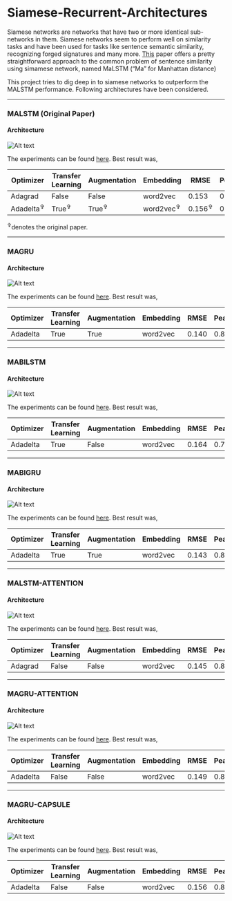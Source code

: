 # Siamese-Recurrent-Architectures
Siamese networks are networks that have two or more identical sub-networks in them. Siamese networks seem to perform well on similarity tasks and have been used for tasks like sentence semantic similarity, recognizing forged signatures and many more.
[This](http://www.mit.edu/~jonasm/info/MuellerThyagarajan_AAAI16.pdf) paper offers a pretty straightforward approach to the common problem of sentence similarity using simamese network, named MaLSTM (“Ma” for Manhattan distance)

This project tries to dig deep in to siamese networks to outperform the MALSTM performance. Following architectures have been considered.


----------------------------------------------------------------------------------------------------
### MALSTM (Original Paper)
#### Architecture
![Alt text](nn/images/MALSTM.jpg)

The experiments can be found [here](MALSTM.ipynb).
Best result was,

| Optimizer | Transfer Learning| Augmentation|Embedding|RMSE|Pearson|Spearman| 
| ----------|------------------| ------------|---------|----|-------|--------|
| Adagrad  | False | False |word2vec|0.153|0.809|0.741|
| Adadelta<sup>✞</sup> | True<sup>✞</sup> | True<sup>✞</sup>| word2vec<sup>✞</sup>| 0.156<sup>✞</sup> |0.802<sup>✞</sup>|0.733<sup>✞</sup>


<sup>✞</sup>denotes the original paper.

-----------------------------------------------------------------------------------------------------
### MAGRU
#### Architecture
![Alt text](nn/images/MAGRU.jpg)

The experiments can be found [here](MAGRU.ipynb).
Best result was,

| Optimizer | Transfer Learning| Augmentation|Embedding|RMSE|Pearson|Spearman| 
| ----------|------------------| ------------|---------|----|-------|--------|
| Adadelta  | True | True |word2vec|0.140|0.838|0.780


-----------------------------------------------------------------------------------------------------
### MABILSTM
#### Architecture
![Alt text](nn/images/MABILSTM.jpg)

The experiments can be found [here](MABILSTM.ipynb).
Best result was,


| Optimizer | Transfer Learning| Augmentation|Embedding|RMSE|Pearson|Spearman| 
| ----------|------------------| ------------|---------|----|-------|--------|
| Adadelta  | True | False |word2vec|0.164|0.784|0.708

-----------------------------------------------------------------------------------------------------
### MABIGRU
#### Architecture
![Alt text](nn/images/MABIGRU.jpg)

The experiments can be found [here](MABIGRU.ipynb).
Best result was,

| Optimizer | Transfer Learning| Augmentation|Embedding|RMSE|Pearson|Spearman| 
| ----------|------------------| ------------|---------|----|-------|--------|
| Adadelta  | True | True |word2vec|0.143|0.832|0.773

-----------------------------------------------------------------------------------------------------
### MALSTM-ATTENTION
#### Architecture
![Alt text](nn/images/MALSTM-ATTENTION.jpg)

The experiments can be found [here](MALSTM-ATTENTION.ipynb).
Best result was,

| Optimizer | Transfer Learning| Augmentation|Embedding|RMSE|Pearson|Spearman| 
| ----------|------------------| ------------|---------|----|-------|--------|
| Adagrad  | False | False |word2vec|0.145|0.827|0.765

-----------------------------------------------------------------------------------------------------
### MAGRU-ATTENTION
#### Architecture
![Alt text](nn/images/MAGRU-ATTENTION.jpg)

The experiments can be found [here](MAGRU-ATTENTION.ipynb).
Best result was, 

| Optimizer | Transfer Learning| Augmentation|Embedding|RMSE|Pearson|Spearman| 
| ----------|------------------| ------------|---------|----|-------|--------|
| Adadelta  | False | False |word2vec|0.149|0.818|0.751

-----------------------------------------------------------------------------------------------------
### MAGRU-CAPSULE
#### Architecture
![Alt text](nn/images/MAGRU-CAPSULE.jpg)

The experiments can be found [here](MAGRU-CAPSULE.ipynb).
Best result was, 

| Optimizer | Transfer Learning| Augmentation|Embedding|RMSE|Pearson|Spearman| 
| ----------|------------------| ------------|---------|----|-------|--------|
| Adadelta  | False | False |word2vec|0.156|0.806|0.733


